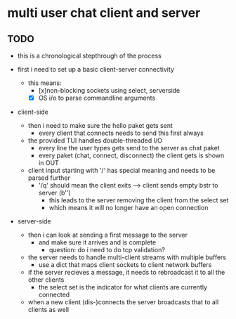 # multi user chat client and server

## TODO

* this is a chronological stepthrough of the process

* first i need to set up a basic client-server connectivity
    - this means:
        - [x]non-blocking sockets using select, serverside
        - [x] OS i/o to parse commandline arguments

* client-side 
    - then i need to make sure the hello paket gets sent
        - every client that connects needs to send this first always
    - the provided TUI handles double-threaded I/O
        - every line the user types gets send to the server as chat paket
        - every paket (chat, connect, disconnect) the client gets is shown in OUT
    - client input starting with '/' has special meaning and needs to be parsed further
        - '/q' should mean the client exits --> client sends empty bstr to server (b'')
            - this leads to the server removing the client from the select set
            - which means it will no longer have an open connection

* server-side
    - then i can look at sending a first message to the server
        - and make sure it arrives and is complete
            - question: do i need to do tcp validation?
    - the server needs to handle multi-client streams with multiple buffers
        - use a dict that maps client sockets to client network buffers
    - if the server recieves a message, it needs to rebroadcast it to all the other clients
        - the select set is the indicator for what clients are currently connected
    - when a new client (dis-)connects the server broadcasts that to all clients as well



